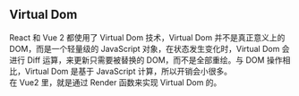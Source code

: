 ## Virtual Dom
React 和 Vue 2 都使用了 Virtual Dom 技术，Virtual Dom 并不是真正意义上的 DOM，而是一个轻量级的 JavaScript 对象，在状态发生变化时，Virtual Dom 会进行 Diff 运算，来更新只需要被替换的 DOM，而不是全部重绘。与 DOM 操作相比，Virtual Dom 是基于 JavaScript 计算，所以开销会小很多。  
在 Vue2 里，就是通过 Render 函数来实现 Virtual Dom 的。
